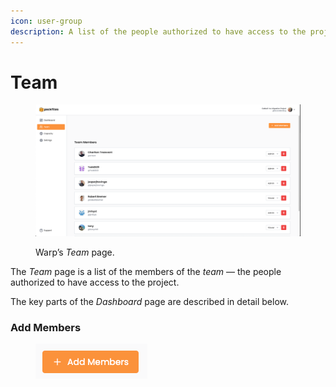 ```yaml
---
icon: user-group
description: A list of the people authorized to have access to the project.
---
```


# Team

<figure><img src="../../.gitbook/assets/team.png" alt=""><figcaption><p>Warp’s <em>Team</em> page.</p></figcaption></figure>

The _Team_ page is a list of the members of the _team_ — the people authorized to have access to the project.

The key parts of the _Dashboard_ page are described in detail below.

### Add Members

<figure><img src="../../.gitbook/assets/image.png" alt=""><figcaption></figcaption></figure>

